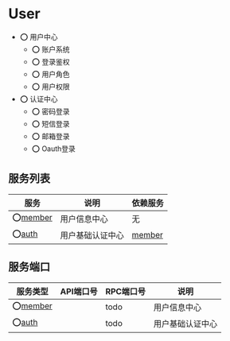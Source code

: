 # User

- ⭕ 用户中心
    - ⭕ 账户系统
    - ⭕ 登录鉴权
    - ⭕ 用户角色
    - ⭕ 用户权限
- ⭕ 认证中心
    - ⭕ 密码登录
    - ⭕ 短信登录
    - ⭕ 邮箱登录
    - ⭕ Oauth登录

## 服务列表

| 服务                | 说明       | 依赖服务             |
|-------------------|----------|------------------|
| ⭕[member](member) | 用户信息中心   | 无                |
| ⭕[auth](auth)     | 用户基础认证中心 | [member](member) |

## 服务端口

| 服务类型              | API端口号 | RPC端口号 | 说明       |
|-------------------|--------|--------|----------|
| ⭕[member](member) |        | todo   | 用户信息中心   |
| ⭕[auth](auth)     |        | todo   | 用户基础认证中心 |